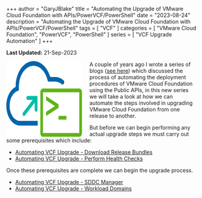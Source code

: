+++
author = "GaryJBlake"
title = "Automating the Upgrade of VMware Cloud Foundation with APIs/PowerVCF/PowerShell"
date = "2023-08-24"
description = "Automating the Upgrade of VMware Cloud Foundation with APIs/PowerVCF/PowerShell"
tags = [
    "VCF"
]
categories = [
    "VMware Cloud Foundation",
    "PowerVCF",
    "PowerShell"
]
series = [
    "VCF Upgrade Automation"
]
+++

**Last Updated:** 21-Sep-2023

<img align="left" width="200" height="200" src="/images/powervcf-color-transparent.webp" style="float:left; padding-right:20px" >

A couple of years ago I wrote a series of blogs ([see here](/archive/2020/powervcf-automation)) which discussed the process of automating the deployment procedures of VMware Cloud Foundation using the Public APIs, in this new series we will take a look at how we can automate the steps involved in upgrading VMware Cloud Foundation from one release to another.

But before we can begin performing any actual upgrade steps we must carry out some prerequisites which include:

* [Automating VCF Upgrade - Download Release Bundles](/post/vcf/vcf-automated-upgrade-01)
* [Automating VCF Upgrade - Perform Health Checks](/post/vcf/vcf-automated-upgrade-02)

Once these prerequisites are complete we can begin the upgrade process.

* [Automating VCF Upgrade - SDDC Manager](/post/vcf/vcf-automated-upgrade-03)
* [Automating VCF Upgrade - Workload Domains](/post/vcf/vcf-automated-upgrade-04)
